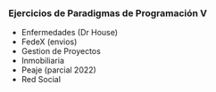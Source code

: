 ### Ejercicios de Paradigmas de Programación V

- Enfermedades (Dr House)
- FedeX (envios)
- Gestion de Proyectos
- Inmobiliaria
- Peaje (parcial 2022)
- Red Social